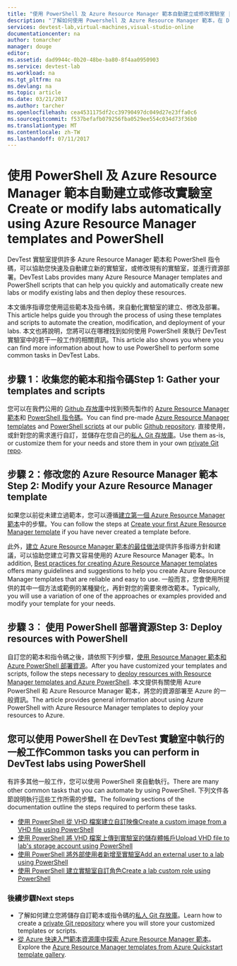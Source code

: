 ```yaml
---
title: "使用 PowerShell 及 Azure Resource Manager 範本自動建立或修改實驗室 |Microsoft 文件"
description: "了解如何使用 Powershell 及 Azure Resource Manager 範本，在 DevTest 實驗室中自動建立或修改實驗室"
services: devtest-lab,virtual-machines,visual-studio-online
documentationcenter: na
author: tomarcher
manager: douge
editor: 
ms.assetid: dad9944c-0b20-48be-ba80-8f4aa0950903
ms.service: devtest-lab
ms.workload: na
ms.tgt_pltfrm: na
ms.devlang: na
ms.topic: article
ms.date: 03/21/2017
ms.author: tarcher
ms.openlocfilehash: cea4531175df2cc39790497dc049d27e23ffa0c6
ms.sourcegitcommit: f537befafb079256fba0529ee554c034d73f36b0
ms.translationtype: MT
ms.contentlocale: zh-TW
ms.lasthandoff: 07/11/2017
---
```

# <a name="create-or-modify-labs-automatically-using-azure-resource-manager-templates-and-powershell"></a><span data-ttu-id="c4a35-103">使用 PowerShell 及 Azure Resource Manager 範本自動建立或修改實驗室</span><span class="sxs-lookup"><span data-stu-id="c4a35-103">Create or modify labs automatically using Azure Resource Manager templates and PowerShell</span></span>

<span data-ttu-id="c4a35-104">DevTest 實驗室提供許多 Azure Resource Manager 範本和 PowerShell 指令碼，可以協助您快速及自動建立新的實驗室，或修改現有的實驗室，並進行資源部署。</span><span class="sxs-lookup"><span data-stu-id="c4a35-104">DevTest Labs provides many Azure Resource Manager templates and PowerShell scripts that can help you quickly and automatically create new labs or modify existing labs and then deploy these resources.</span></span>

<span data-ttu-id="c4a35-105">本文循序指導您使用這些範本及指令碼，來自動化實驗室的建立、修改及部署。</span><span class="sxs-lookup"><span data-stu-id="c4a35-105">This article helps guide you through the process of using these templates and scripts to automate the creation, modification, and deployment of your labs.</span></span> <span data-ttu-id="c4a35-106">本文也將說明，您將可以在哪裡找到如何使用 PowerShell 來執行 DevTest 實驗室中的若干一般工作的相關資訊。</span><span class="sxs-lookup"><span data-stu-id="c4a35-106">This article also shows you where you can find more information about how to use PowerShell to perform some common tasks in DevTest Labs.</span></span>

## <a name="step-1-gather-your-templates-and-scripts"></a><span data-ttu-id="c4a35-107">步驟 1︰收集您的範本和指令碼</span><span class="sxs-lookup"><span data-stu-id="c4a35-107">Step 1: Gather your templates and scripts</span></span>
<span data-ttu-id="c4a35-108">您可以在我們公用的 [Github 存放庫](https://github.com/Azure/azure-devtestlab)中找到預先製作的 [Azure Resource Manager 範本](https://github.com/Azure/azure-devtestlab/tree/master/ARMTemplates)和 [PowerShell 指令碼](https://github.com/Azure/azure-devtestlab/tree/master/Scripts)。</span><span class="sxs-lookup"><span data-stu-id="c4a35-108">You can find pre-made [Azure Resource Manager templates](https://github.com/Azure/azure-devtestlab/tree/master/ARMTemplates) and [PowerShell scripts](https://github.com/Azure/azure-devtestlab/tree/master/Scripts) at our public [Github repository](https://github.com/Azure/azure-devtestlab).</span></span> <span data-ttu-id="c4a35-109">直接使用，或針對您的需求進行自訂，並儲存在您自己的[私人 Git 存放庫](devtest-lab-add-artifact-repo.md)。</span><span class="sxs-lookup"><span data-stu-id="c4a35-109">Use them as-is, or customize them for your needs and store them in your own [private Git repo](devtest-lab-add-artifact-repo.md).</span></span> 

## <a name="step-2-modify-your-azure-resource-manager-template"></a><span data-ttu-id="c4a35-110">步驟 2：修改您的 Azure Resource Manager 範本</span><span class="sxs-lookup"><span data-stu-id="c4a35-110">Step 2: Modify your Azure Resource Manager template</span></span>
<span data-ttu-id="c4a35-111">如果您以前從未建立過範本，您可以遵循[建立第一個 Azure Resource Manager 範本](https://docs.microsoft.com/en-us/azure/azure-resource-manager/resource-manager-create-first-template)中的步驟。</span><span class="sxs-lookup"><span data-stu-id="c4a35-111">You can follow the steps at [Create your first Azure Resource Manager template](https://docs.microsoft.com/en-us/azure/azure-resource-manager/resource-manager-create-first-template) if you have never created a template before.</span></span>

<span data-ttu-id="c4a35-112">此外，[建立 Azure Resource Manager 範本的最佳做法](https://docs.microsoft.com/azure/azure-resource-manager/resource-manager-template-best-practices)提供許多指導方針和建議，可以協助您建立可靠又容易使用的 Azure Resource Manager 範本。</span><span class="sxs-lookup"><span data-stu-id="c4a35-112">In addition, [Best practices for creating Azure Resource Manager templates](https://docs.microsoft.com/azure/azure-resource-manager/resource-manager-template-best-practices) offers many guidelines and suggestions to help you create Azure Resource Manager templates that are reliable and easy to use.</span></span> <span data-ttu-id="c4a35-113">一般而言，您會使用所提供的其中一個方法或範例的某種變化，再針對您的需要來修改範本。</span><span class="sxs-lookup"><span data-stu-id="c4a35-113">Typically, you will use a variation of one of the approaches or examples provided and modify your template for your needs.</span></span>

## <a name="step-3-deploy-resources-with-powershell"></a><span data-ttu-id="c4a35-114">步驟 3︰ 使用 PowerShell 部署資源</span><span class="sxs-lookup"><span data-stu-id="c4a35-114">Step 3: Deploy resources with PowerShell</span></span>
<span data-ttu-id="c4a35-115">自訂您的範本和指令碼之後，請依照下列步驟，[使用 Resource Manager 範本和 Azure PowerShell 部署資源](https://docs.microsoft.com/azure/azure-resource-manager/resource-group-template-deploy)。</span><span class="sxs-lookup"><span data-stu-id="c4a35-115">After you have customized your templates and scripts, follow the steps necessary to [deploy resources with Resource Manager templates and Azure PowerShell](https://docs.microsoft.com/azure/azure-resource-manager/resource-group-template-deploy).</span></span> <span data-ttu-id="c4a35-116">本文提供有關使用 Azure PowerShell 和 Azure Resource Manager 範本，將您的資源部署至 Azure 的一般資訊。</span><span class="sxs-lookup"><span data-stu-id="c4a35-116">The article provides general information about using Azure PowerShell with Azure Resource Manager templates to deploy your resources to Azure.</span></span>


## <a name="common-tasks-you-can-perform-in-devtest-labs-using-powershell"></a><span data-ttu-id="c4a35-117">您可以使用 PowerShell 在 DevTest 實驗室中執行的一般工作</span><span class="sxs-lookup"><span data-stu-id="c4a35-117">Common tasks you can perform in DevTest labs using PowerShell</span></span>
<span data-ttu-id="c4a35-118">有許多其他一般工作，您可以使用 PowerShell 來自動執行。</span><span class="sxs-lookup"><span data-stu-id="c4a35-118">There are many other common tasks that you can automate by using PowerShell.</span></span> <span data-ttu-id="c4a35-119">下列文件各節說明執行這些工作所需的步驟。</span><span class="sxs-lookup"><span data-stu-id="c4a35-119">The following sections of the documentation outline the steps required to perform these tasks.</span></span>

* [<span data-ttu-id="c4a35-120">使用 PowerShell 從 VHD 檔案建立自訂映像</span><span class="sxs-lookup"><span data-stu-id="c4a35-120">Create a custom image from a VHD file using PowerShell</span></span>](devtest-lab-create-custom-image-from-vhd-using-powershell.md)
* [<span data-ttu-id="c4a35-121">使用 PowerShell 將 VHD 檔案上傳到實驗室的儲存體帳戶</span><span class="sxs-lookup"><span data-stu-id="c4a35-121">Upload VHD file to lab's storage account using PowerShell</span></span>](devtest-lab-upload-vhd-using-powershell.md)
* [<span data-ttu-id="c4a35-122">使用 PowerShell 將外部使用者新增至實驗室</span><span class="sxs-lookup"><span data-stu-id="c4a35-122">Add an external user to a lab using PowerShell</span></span>](devtest-lab-add-devtest-user.md#add-an-external-user-to-a-lab-using-powershell)
* [<span data-ttu-id="c4a35-123">使用 PowerShell 建立實驗室自訂角色</span><span class="sxs-lookup"><span data-stu-id="c4a35-123">Create a lab custom role using PowerShell</span></span>](devtest-lab-grant-user-permissions-to-specific-lab-policies.md#creating-a-lab-custom-role-using-powershell)

### <a name="next-steps"></a><span data-ttu-id="c4a35-124">後續步驟</span><span class="sxs-lookup"><span data-stu-id="c4a35-124">Next steps</span></span>
* <span data-ttu-id="c4a35-125">了解如何建立您將儲存自訂範本或指令碼的[私人 Git 存放庫](devtest-lab-add-artifact-repo.md)。</span><span class="sxs-lookup"><span data-stu-id="c4a35-125">Learn how to create a [private Git repository](devtest-lab-add-artifact-repo.md) where you will store your customized templates or scripts.</span></span>
* <span data-ttu-id="c4a35-126">[從 Azure 快速入門範本資源庫中探索 Azure Resource Manager 範本](https://github.com/Azure/azure-quickstart-templates)。</span><span class="sxs-lookup"><span data-stu-id="c4a35-126">Explore the [Azure Resource Manager templates from Azure Quickstart template gallery](https://github.com/Azure/azure-quickstart-templates).</span></span>
